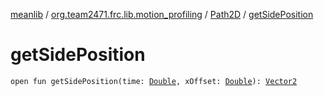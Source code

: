 [meanlib](../../index.md) / [org.team2471.frc.lib.motion_profiling](../index.md) / [Path2D](index.md) / [getSidePosition](./get-side-position.md)

# getSidePosition

`open fun getSidePosition(time: `[`Double`](https://kotlinlang.org/api/latest/jvm/stdlib/kotlin/-double/index.html)`, xOffset: `[`Double`](https://kotlinlang.org/api/latest/jvm/stdlib/kotlin/-double/index.html)`): `[`Vector2`](../../org.team2471.frc.lib.math/-vector2/index.md)